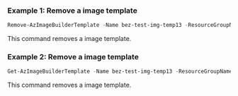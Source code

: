 ### Example 1: Remove a image template
```powershell
Remove-AzImageBuilderTemplate -Name bez-test-img-temp13 -ResourceGroupName bez-rg
```

This command removes a image template.

### Example 2: Remove a image template
```powershell
Get-AzImageBuilderTemplate -Name bez-test-img-temp13 -ResourceGroupName bez-rg | Remove-AzImageBuilderTemplate
```

This command removes a image template.